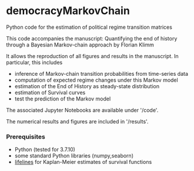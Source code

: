 # democracyMarkovChain
Python code for the estimation of political regime transition matrices


This code accompanies the manuscript:
Quantifying the end of history through a Bayesian Markov-chain approach
by Florian Klimm

It allows the reproduction of all figures and results in the manuscript. In particular, this includes
- inference of Markov-chain transition probabilities from time-series data
- computation of expected regime changes under this Markov model
- estimation of the End of History as steady-state distribution
- estimation of Survival curves
- test the prediction of the Markov model

The associated Jupyter Notebooks are available under '/code'.

The numerical results and figures are included in '/results'.


### Prerequisites
- Python (tested for 3.7.10)
- some standard Python libraries (numpy,seaborn)
- [lifelines](https://github.com/CamDavidsonPilon/lifelines) for Kaplan-Meier estimates of survival functions

